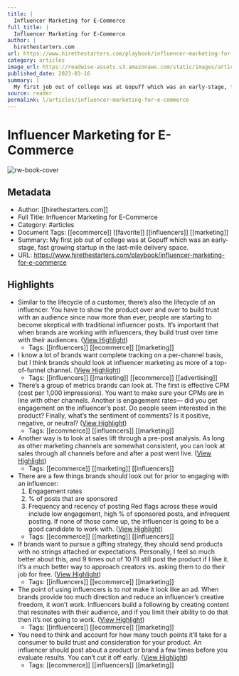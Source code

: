 ```yaml
---
title: |
  Influencer Marketing for E-Commerce
full_title: |
  Influencer Marketing for E-Commerce
author: |
  hirethestarters.com
url: https://www.hirethestarters.com/playbook/influencer-marketing-for-e-commerce
category: articles
image_url: https://readwise-assets.s3.amazonaws.com/static/images/article0.00998d930354.png
published_date: 2023-03-16
summary: |
  My first job out of college was at Gopuff which was an early-stage, fast growing startup in the last-mile delivery space.
source: reader
permalink: l/articles/influencer-marketing-for-e-commerce
---
```

# Influencer Marketing for E-Commerce

![rw-book-cover](https://readwise-assets.s3.amazonaws.com/static/images/article0.00998d930354.png)

## Metadata
- Author: [[hirethestarters.com]]
- Full Title: Influencer Marketing for E-Commerce
- Category: #articles
- Document Tags: [[ecommerce]] [[favorite]] [[influencers]] [[marketing]] 
- Summary: My first job out of college was at Gopuff which was an early-stage, fast growing startup in the last-mile delivery space.
- URL: https://www.hirethestarters.com/playbook/influencer-marketing-for-e-commerce

## Highlights
- Similar to the lifecycle of a customer, there’s also the lifecycle of an influencer. You have to show the product over and over to build trust with an audience since now more than ever, people are starting to become skeptical with traditional influencer posts. It’s important that when brands are working with influencers, they build trust over time with their audiences. ([View Highlight](https://read.readwise.io/read/01h1nxh2sbr8whstaq1mpz23na))
    - Tags: [[influencers]] [[ecommerce]] [[marketing]] 
- I know a lot of brands want complete tracking on a per-channel basis, but I think brands should look at influencer marketing as more of a top-of-funnel channel. ([View Highlight](https://read.readwise.io/read/01h1nxhx9533r8zx8z8g1tn2hf))
    - Tags: [[influencers]] [[marketing]] [[ecommerce]] [[advertising]] 
- There’s a group of metrics brands can look at. The first is effective CPM (cost per 1,000 impressions). You want to make sure your CPMs are in line with other channels. Another is engagement rates— did you get engagement on the influencer’s post. Do people seem interested in the product? Finally, what’s the sentiment of comments? Is it positive, negative, or neutral? ([View Highlight](https://read.readwise.io/read/01h1nxk9gz4vdshtf047e7wwqd))
    - Tags: [[ecommerce]] [[influencers]] [[marketing]] 
- Another way is to look at sales lift through a pre-post analysis. As long as other marketing channels are somewhat consistent, you can look at sales through all channels before and after a post went live. ([View Highlight](https://read.readwise.io/read/01h1nxm37gc0g6nz9w4j2g8tpm))
    - Tags: [[ecommerce]] [[marketing]] [[influencers]] 
- There are a few things brands should look out for prior to engaging with an influencer:
  1. Engagement rates
  2. % of posts that are sponsored
  3. Frequency and recency of posting
  Red flags across these would include low engagement, high % of sponsored posts, and infrequent posting. If none of those come up, the influencer is going to be a good candidate to work with. ([View Highlight](https://read.readwise.io/read/01h1nxp2ajcktw6pjych9hggvq))
    - Tags: [[ecommerce]] [[marketing]] [[influencers]] 
- If brands want to pursue a gifting strategy, they should send products with no strings attached or expectations. Personally, I feel so much better about this, and 9 times out of 10 I’ll still post the product if I like it. It’s a much better way to approach creators vs. asking them to do their job for free. ([View Highlight](https://read.readwise.io/read/01h1nxrh7tv65rdgpxsx4hqa3h))
    - Tags: [[influencers]] [[ecommerce]] [[marketing]] 
- The point of using influencers is to *not* make it look like an ad. When brands provide too much direction and reduce an influencer’s creative freedom, it won’t work. Influencers build a following by creating content that resonates with their audience, and if you limit their ability to do that then it’s not going to work. ([View Highlight](https://read.readwise.io/read/01h1nxs2hete4nm75tvcpgqfm8))
    - Tags: [[influencers]] [[ecommerce]] [[marketing]] 
- You need to think and account for how many touch points it’ll take for a consumer to build trust and consideration for your product. An influencer should post about a product or brand a few times before you evaluate results. You can’t cut it off early. ([View Highlight](https://read.readwise.io/read/01h1nxsexyjy7ez2v2xqegchkf))
    - Tags: [[ecommerce]] [[influencers]] [[marketing]] 


